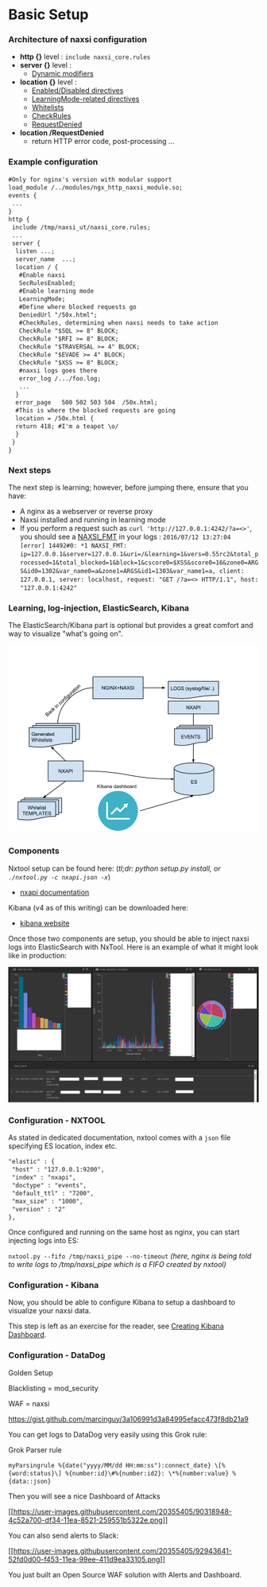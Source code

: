 # Basic Setup


### Architecture of naxsi configuration

  * **http {}** level : `include naxsi_core.rules`
  * **server {}** level : 
    * [Dynamic modifiers](runtime-modifiers.md)
  * **location {}** level :
    * [Enabled/Disabled directives](directives.md#secrulesenabled)
    * [LearningMode-related directives](directives.md#learningmode)
    * [Whitelists](whitelists-bnf.md)
    * [CheckRules](checkrules-bnf.md)
    * [RequestDenied](requestdenied-bnf.md)
  * **location /RequestDenied**
    * return HTTP error code, post-processing ...


### Example configuration

```
#Only for nginx's version with modular support
load_module /../modules/ngx_http_naxsi_module.so;
events {
 ...
}
http {
 include /tmp/naxsi_ut/naxsi_core.rules;
 ...
 server {
  listen ...;
  server_name  ...;
  location / {
   #Enable naxsi
   SecRulesEnabled;
   #Enable learning mode
   LearningMode;
   #Define where blocked requests go
   DeniedUrl "/50x.html"; 
   #CheckRules, determining when naxsi needs to take action
   CheckRule "$SQL >= 8" BLOCK;
   CheckRule "$RFI >= 8" BLOCK;
   CheckRule "$TRAVERSAL >= 4" BLOCK;
   CheckRule "$EVADE >= 4" BLOCK;
   CheckRule "$XSS >= 8" BLOCK;
   #naxsi logs goes there
   error_log /.../foo.log;
   ...
  }
  error_page   500 502 503 504  /50x.html;
  #This is where the blocked requests are going
  location = /50x.html {
  return 418; #I'm a teapot \o/
  }
 }
}
```

### Next steps

The next step is learning; however, before jumping there, ensure that you have:
 * A nginx as a webserver or reverse proxy
 * Naxsi installed and running in learning mode
 * If you perform a request such as `curl 'http://127.0.0.1:4242/?a=<>'`, you should see a [NAXSI_FMT](naxsilogs.md#naxsi_fmt) in your logs :
   `2016/07/12 13:27:04 [error] 14492#0: *1 NAXSI_FMT: ip=127.0.0.1&server=127.0.0.1&uri=/&learning=1&vers=0.55rc2&total_processed=1&total_blocked=1&block=1&cscore0=$XSS&score0=16&zone0=ARGS&id0=1302&var_name0=a&zone1=ARGS&id1=1303&var_name1=a, client: 127.0.0.1, server: localhost, request: "GET /?a=<> HTTP/1.1", host: "127.0.0.1:4242"`


### Learning, log-injection, ElasticSearch, Kibana

The ElasticSearch/Kibana part is optional but provides a great comfort and way to visualize "what's going on".

![Global Workflow](Images/naxsi-workflow.png)


### Components

Nxtool setup can be found here:
(_tl;dr: python setup.py install, or `./nxtool.py -c nxapi.json -x`_)
  * [nxapi documentation](https://github.com/nbs-system/naxsi/tree/master/nxapi#prequisites)

Kibana (v4 as of this writing) can be downloaded here:
 * [kibana website](https://www.elastic.co/downloads/kibana)

Once those two components are setup, you should be able to inject naxsi logs into ElasticSearch with NxTool.
Here is an example of what it might look like in production:

![Kibana Dashboard](Images/kibana.png)



### Configuration - NXTOOL

As stated in dedicated documentation, nxtool comes with a `json` file specifying ES location, index etc.

```
"elastic" : {
 "host" : "127.0.0.1:9200",
 "index" : "nxapi",
 "doctype" : "events",
 "default_ttl" : "7200",
 "max_size" : "1000",
 "version" : "2"
},
```

Once configured and running on the same host as nginx, you can start injecting logs into ES:

`nxtool.py --fifo /tmp/naxsi_pipe --no-timeout`
_(here, nginx is being told to write logs to /tmp/naxsi_pipe which is a FIFO created by nxtool)_

### Configuration - Kibana

Now, you should be able to configure Kibana to setup a dashboard to visualize your naxsi data.

This step is left as an exercise for the reader, see 
[Creating Kibana Dashboard](https://www.elastic.co/guide/en/kibana/current/dashboard.html).



### Configuration - DataDog

Golden Setup 

Blacklisting = mod_security

WAF = naxsi

https://gist.github.com/marcinguy/3a106991d3a84995efacc473f8db21a9

You can get logs to DataDog very easily using this Grok rule:

Grok Parser rule
```
​myParsingrule %{date("yyyy/MM/dd HH:mm:ss"):connect_date} \[%{word:status}\] %{number:id}\#%{number:id2}: \*%{number:value} %{data::json}
```

Then you will see a nice Dashboard of Attacks

[[https://user-images.githubusercontent.com/20355405/90318948-4c52a700-df34-11ea-8521-259551b5322e.png]]

You can also send alerts to Slack:

[[https://user-images.githubusercontent.com/20355405/92943641-52fd0d00-f453-11ea-99ee-411d9ea33105.png]]

You just built an Open Source WAF solution with Alerts and Dashboard.


